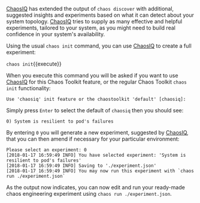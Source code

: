 [ChaosIQ](http://www.chaosiq.io/) has extended the output of `chaos discover` with additional, suggested insights and experiments based on what it can detect about your system topology. [ChaosIQ](http://www.chaosiq.io/) tries to supply as many effective and helpful experiments, tailored to your system, as you might need to build real confidence in your system's availability.

Using the usual `chaos init` command, you can use [ChaosIQ](http://www.chaosiq.io/) to create a full experiment:

`chaos init`{{execute}}

When you execute this command you will be asked if you want to use [ChaosIQ](http://www.chaosiq.io/) for this Chaos Toolkit feature, or the regular Chaos Toolkit `chaos init` functionality:

```
Use 'chaosiq' init feature or the chaostoolkit 'default' [chaosiq]:
```

Simply press `Enter` to select the default of `chaosiq` then you should see:

```
0) System is resilient to pod's failures
```

By entering `0` you will generate a new experiment, suggested by [ChaosIQ](http://www.chaosiq.io/), that you can then amend if necessary for your particular environment:

```
Please select an experiment: 0
[2018-01-17 16:59:49 INFO] You have selected experiment: 'System is resilient to pod's failures'
[2018-01-17 16:59:49 INFO] Saving to './experiment.json'
[2018-01-17 16:59:49 INFO] You may now run this experiment with `chaos run ./experiment.json`
```

As the output now indicates, you can now edit and run your ready-made chaos engineering experiment using `chaos run ./experiment.json`.
